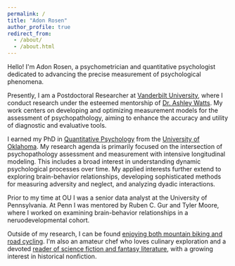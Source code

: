 ```yaml
---
permalink: /
title: "Adon Rosen"
author_profile: true
redirect_from: 
  - /about/
  - /about.html
---
```


Hello! I'm Adon Rosen, a psychometrician and quantitative psychologist dedicated to advancing the precise measurement of psychological phenomena.

Presently, I am a Postdoctoral Researcher at [Vanderbilt University](https://www.vanderbilt.edu/), where I conduct research under the esteemed mentorship of [Dr. Ashley Watts](https://www.vanderbilt.edu/psychological_sciences/bio/ashley-watts). My work centers on developing and optimizing measurement models for the assessment of psychopathology, aiming to enhance the accuracy and utility of diagnostic and evaluative tools.

I earned my PhD in [Quantitative Psychology](https://en.wikipedia.org/wiki/Quantitative_psychology) from the [University of Oklahoma](https://www.ou.edu/). My research agenda is primarily focused on the intersection of psychopathology assessment and measurement with intensive longitudinal modeling. This includes a broad interest in understanding dynamic psychological processes over time. My applied interests further extend to exploring brain-behavior relationships, developing sophisticated methods for measuring adversity and neglect, and analyzing dyadic interactions.

Prior to my time at OU I was a senior data analyst at the University of Pennsylvania. At Penn I was mentored by Ruben C. Gur and Tyler Moore, where I worked on examining brain-behavior relationships in a neruodevelopmental cohort. 

Outside of my research, I can be found [enjoying both mountain biking and road cycling](https://www.strava.com/athletes/15237851). I'm also an amateur chef who loves culinary exploration and a devoted [reader of science fiction and fantasy literature](https://www.goodreads.com/user/show/127660078-adon-rosen), with a growing interest in historical nonfiction.
